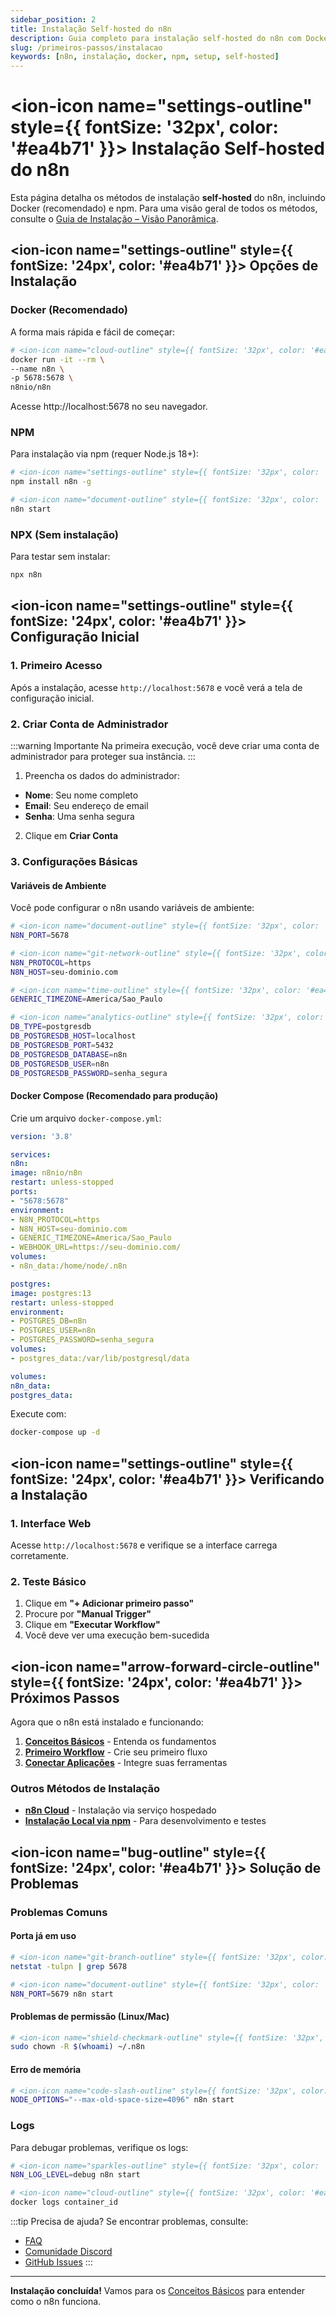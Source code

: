 ```yaml
---
sidebar_position: 2
title: Instalação Self-hosted do n8n
description: Guia completo para instalação self-hosted do n8n com Docker e npm
slug: /primeiros-passos/instalacao
keywords: [n8n, instalação, docker, npm, setup, self-hosted]
---
```



# <ion-icon name="settings-outline" style={{ fontSize: '32px', color: '#ea4b71' }}></ion-icon> Instalação Self-hosted do n8n

Esta página detalha os métodos de instalação **self-hosted** do n8n, incluindo Docker (recomendado) e npm. Para uma visão geral de todos os métodos, consulte o [Guia de Instalação – Visão Panorâmica](./guia-instalacao).

## <ion-icon name="settings-outline" style={{ fontSize: '24px', color: '#ea4b71' }}></ion-icon> Opções de Instalação

###  Docker (Recomendado)

A forma mais rápida e fácil de começar:

```bash
# <ion-icon name="cloud-outline" style={{ fontSize: '32px', color: '#ea4b71' }}></ion-icon> Executar n8n com Docker
docker run -it --rm \
--name n8n \
-p 5678:5678 \
n8nio/n8n
```

 Acesse http://localhost:5678 no seu navegador.

###  NPM

Para instalação via npm (requer Node.js 18+):

```bash
# <ion-icon name="settings-outline" style={{ fontSize: '32px', color: '#ea4b71' }}></ion-icon> Instalar globalmente
npm install n8n -g

# <ion-icon name="document-outline" style={{ fontSize: '32px', color: '#ea4b71' }}></ion-icon> Executar
n8n start
```

###  NPX (Sem instalação)

Para testar sem instalar:

```bash
npx n8n
```

## <ion-icon name="settings-outline" style={{ fontSize: '24px', color: '#ea4b71' }}></ion-icon> Configuração Inicial

### 1. Primeiro Acesso

Após a instalação, acesse `http://localhost:5678` e você verá a tela de configuração inicial.

### 2. Criar Conta de Administrador

:::warning Importante
Na primeira execução, você deve criar uma conta de administrador para proteger sua instância.
:::

1. Preencha os dados do administrador:
- **Nome**: Seu nome completo
- **Email**: Seu endereço de email
- **Senha**: Uma senha segura

2. Clique em **Criar Conta**

### 3. Configurações Básicas

#### Variáveis de Ambiente

Você pode configurar o n8n usando variáveis de ambiente:

```bash
# <ion-icon name="document-outline" style={{ fontSize: '32px', color: '#ea4b71' }}></ion-icon> Porta da aplicação
N8N_PORT=5678

# <ion-icon name="git-network-outline" style={{ fontSize: '32px', color: '#ea4b71' }}></ion-icon> URL base (importante para webhooks)
N8N_PROTOCOL=https
N8N_HOST=seu-dominio.com

# <ion-icon name="time-outline" style={{ fontSize: '32px', color: '#ea4b71' }}></ion-icon> Fuso horário
GENERIC_TIMEZONE=America/Sao_Paulo

# <ion-icon name="analytics-outline" style={{ fontSize: '32px', color: '#ea4b71' }}></ion-icon> Banco de dados (opcional)
DB_TYPE=postgresdb
DB_POSTGRESDB_HOST=localhost
DB_POSTGRESDB_PORT=5432
DB_POSTGRESDB_DATABASE=n8n
DB_POSTGRESDB_USER=n8n
DB_POSTGRESDB_PASSWORD=senha_segura
```

#### Docker Compose (Recomendado para produção)

Crie um arquivo `docker-compose.yml`:

```yaml
version: '3.8'

services:
n8n:
image: n8nio/n8n
restart: unless-stopped
ports:
- "5678:5678"
environment:
- N8N_PROTOCOL=https
- N8N_HOST=seu-dominio.com
- GENERIC_TIMEZONE=America/Sao_Paulo
- WEBHOOK_URL=https://seu-dominio.com/
volumes:
- n8n_data:/home/node/.n8n

postgres:
image: postgres:13
restart: unless-stopped
environment:
- POSTGRES_DB=n8n
- POSTGRES_USER=n8n
- POSTGRES_PASSWORD=senha_segura
volumes:
- postgres_data:/var/lib/postgresql/data

volumes:
n8n_data:
postgres_data:
```

Execute com:

```bash
docker-compose up -d
```

## <ion-icon name="settings-outline" style={{ fontSize: '24px', color: '#ea4b71' }}></ion-icon> Verificando a Instalação

### 1. Interface Web

Acesse `http://localhost:5678` e verifique se a interface carrega corretamente.

### 2. Teste Básico

1. Clique em **"+ Adicionar primeiro passo"**
2. Procure por **"Manual Trigger"**
3. Clique em **"Executar Workflow"**
4. Você deve ver uma execução bem-sucedida

## <ion-icon name="arrow-forward-circle-outline" style={{ fontSize: '24px', color: '#ea4b71' }}></ion-icon> Próximos Passos

Agora que o n8n está instalado e funcionando:

1. **[Conceitos Básicos](./conceitos-basicos)** - Entenda os fundamentos
2. **[Primeiro Workflow](./primeiro-workflow)** - Crie seu primeiro fluxo
3. **[Conectar Aplicações](./conectar-aplicacoes)** - Integre suas ferramentas

### Outros Métodos de Instalação

- **[n8n Cloud](./instalacao-cloud)** - Instalação via serviço hospedado
- **[Instalação Local via npm](./instalacao-npm)** - Para desenvolvimento e testes

## <ion-icon name="bug-outline" style={{ fontSize: '24px', color: '#ea4b71' }}></ion-icon> Solução de Problemas

### Problemas Comuns

#### Porta já em uso
```bash
# <ion-icon name="git-branch-outline" style={{ fontSize: '32px', color: '#ea4b71' }}></ion-icon> Verificar qual processo está usando a porta 5678
netstat -tulpn | grep 5678

# <ion-icon name="document-outline" style={{ fontSize: '32px', color: '#ea4b71' }}></ion-icon> Usar uma porta diferente
N8N_PORT=5679 n8n start
```

#### Problemas de permissão (Linux/Mac)
```bash
# <ion-icon name="shield-checkmark-outline" style={{ fontSize: '32px', color: '#ea4b71' }}></ion-icon> Dar permissões corretas
sudo chown -R $(whoami) ~/.n8n
```

#### Erro de memória
```bash
# <ion-icon name="code-slash-outline" style={{ fontSize: '32px', color: '#ea4b71' }}></ion-icon> Aumentar limite de memória do Node.js
NODE_OPTIONS="--max-old-space-size=4096" n8n start
```

### Logs

Para debugar problemas, verifique os logs:

```bash
# <ion-icon name="sparkles-outline" style={{ fontSize: '32px', color: '#ea4b71' }}></ion-icon> Logs mais detalhados
N8N_LOG_LEVEL=debug n8n start

# <ion-icon name="cloud-outline" style={{ fontSize: '32px', color: '#ea4b71' }}></ion-icon> Com Docker
docker logs container_id
```

:::tip Precisa de ajuda?
Se encontrar problemas, consulte:
- [FAQ](../faq)
- [Comunidade Discord](https://discord.gg/n8n)
- [GitHub Issues](https://github.com/n8n-io/n8n/issues)
:::

---

**Instalação concluída!** Vamos para os [Conceitos Básicos](./conceitos-basicos) para entender como o n8n funciona. 
